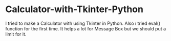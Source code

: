 # Calculator-with-Tkinter-Python
I tried to make a Calculator with using Tkinter in Python. Also ı tried eval() function for the first time. It helps a lot for Message Box but we should put a limit for it.
